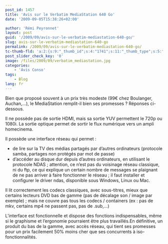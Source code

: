 ```yaml
---
post_id: 1457
title: 'Avis sur le Verbatim MediaStation 640 Go'
date: '2009-09-05T15:38:26+02:00'

author: 'Rémi Peyronnet'
layout: post
guid: '/2009/09/avis-sur-le-verbatim-mediastation-640-go/'
slug: avis-sur-le-verbatim-mediastation-640-go
permalink: /2009/09/avis-sur-le-verbatim-mediastation-640-go/
tc-thumb-fld: 'a:2:{s:9:"_thumb_id";s:4:"1741";s:11:"_thumb_type";s:5:"thumb";}'
post_slider_check_key: '0'
image: /files/2009/09/verbatim_mediastation.jpg
categories:
    - 'Avis Conso'
tags:
    - Blog
lang: fr
---
```


Bien que proposé souvent à un prix très modeste (99€ chez Boulanger, Auchan,…), le MediaStation remplit-il bien ses promesses ? Réponses ci-dessous.

Il ne possède pas de sortie HDMI, mais sa sortie YUV permettent le 720p ou 1080i. La sortie optique permet de sortir le flux numérique vers un ampli homecinema.

Il possède une interface réseau qui permet :

- de lire sur la TV des médias partagés par d’autres ordinateurs (protocole samba, partages non protégés par mot de passe)
- d’accéder au disque dur depuis d’autres ordinateurs, en utilisant le protocole NDAS ; attention, ce n’est pas du voisinage réseau classique, ni du ftp, ce qui explique un certain nombre de messages se plaignant de ne pas arriver à faire fonctionner le réseau ; il faut installer et configurer le driver ndas, disponible sous Windows, Linux ou Mac.

Il lit correctement les codecs classiques, avec sous-titres, mieux que certains lecteurs DVD bas de gamme (pas de décalage son / image par exemple) ; mais ne couvre pas tous les codecs / containers (ex : pas de mkv, certains mp4 ne passent pas, pas de .sub,…)

L’interface est fonctionnelle et dispose des fonctions indispensables, même si le graphisme et l’ergonomie pourraient être plus travaillés.En définitive, un produit du bas de la gamme, avec accès réseau, qui tient ses promesses pour un prix facilement 50% moins cher que ses concurrents à iso-fonctionnalités.